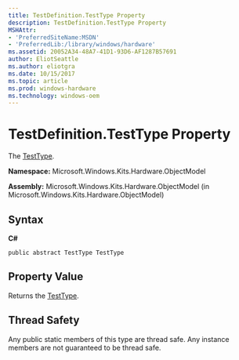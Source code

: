 ```yaml
---
title: TestDefinition.TestType Property
description: TestDefinition.TestType Property
MSHAttr:
- 'PreferredSiteName:MSDN'
- 'PreferredLib:/library/windows/hardware'
ms.assetid: 20052A34-48A7-41D1-93D6-AF1287B57691
author: EliotSeattle
ms.author: eliotgra
ms.date: 10/15/2017
ms.topic: article
ms.prod: windows-hardware
ms.technology: windows-oem
---
```


# TestDefinition.TestType Property


The [TestType](testtype-enumeration.md).

**Namespace:** Microsoft.Windows.Kits.Hardware.ObjectModel

**Assembly:** Microsoft.Windows.Kits.Hardware.ObjectModel (in Microsoft.Windows.Kits.Hardware.ObjectModel)

## <span id="Syntax"></span><span id="syntax"></span><span id="SYNTAX"></span>Syntax


**C#**

`public abstract TestType TestType`

## <span id="Property_Value"></span><span id="property_value"></span><span id="PROPERTY_VALUE"></span>Property Value


Returns the [TestType](testtype-enumeration.md).

## <span id="Thread_Safety"></span><span id="thread_safety"></span><span id="THREAD_SAFETY"></span>Thread Safety


Any public static members of this type are thread safe. Any instance members are not guaranteed to be thread safe.

 

 






